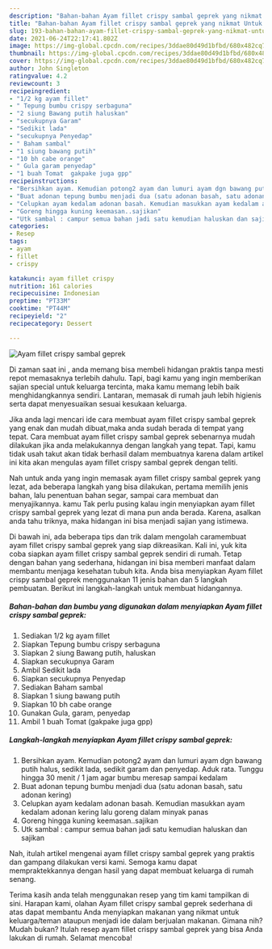 ```yaml
---
description: "Bahan-bahan Ayam fillet crispy sambal geprek yang nikmat Untuk Jualan"
title: "Bahan-bahan Ayam fillet crispy sambal geprek yang nikmat Untuk Jualan"
slug: 193-bahan-bahan-ayam-fillet-crispy-sambal-geprek-yang-nikmat-untuk-jualan
date: 2021-06-24T22:17:41.802Z
image: https://img-global.cpcdn.com/recipes/3ddae80d49d1bfbd/680x482cq70/ayam-fillet-crispy-sambal-geprek-foto-resep-utama.jpg
thumbnail: https://img-global.cpcdn.com/recipes/3ddae80d49d1bfbd/680x482cq70/ayam-fillet-crispy-sambal-geprek-foto-resep-utama.jpg
cover: https://img-global.cpcdn.com/recipes/3ddae80d49d1bfbd/680x482cq70/ayam-fillet-crispy-sambal-geprek-foto-resep-utama.jpg
author: John Singleton
ratingvalue: 4.2
reviewcount: 3
recipeingredient:
- "1/2 kg ayam fillet"
- " Tepung bumbu crispy serbaguna"
- "2 siung Bawang putih haluskan"
- "secukupnya Garam"
- "Sedikit lada"
- "secukupnya Penyedap"
- " Baham sambal"
- "1 siung bawang putih"
- "10 bh cabe orange"
- " Gula garam penyedap"
- "1 buah Tomat  gakpake juga gpp"
recipeinstructions:
- "Bersihkan ayam. Kemudian potong2 ayam dan lumuri ayam dgn bawang putih halus, sedikit lada, sedikit garam dan penyedap. Aduk rata. Tunggu hingga 30 menit / 1 jam agar bumbu meresap sampai kedalam"
- "Buat adonan tepung bumbu menjadi dua (satu adonan basah, satu adonan kering)"
- "Celupkan ayam kedalam adonan basah. Kemudian masukkan ayam kedalam adonan kering lalu goreng dalam minyak panas"
- "Goreng hingga kuning keemasan..sajikan"
- "Utk sambal : campur semua bahan jadi satu kemudian haluskan dan sajikan"
categories:
- Resep
tags:
- ayam
- fillet
- crispy

katakunci: ayam fillet crispy 
nutrition: 161 calories
recipecuisine: Indonesian
preptime: "PT33M"
cooktime: "PT44M"
recipeyield: "2"
recipecategory: Dessert

---
```



![Ayam fillet crispy sambal geprek](https://img-global.cpcdn.com/recipes/3ddae80d49d1bfbd/680x482cq70/ayam-fillet-crispy-sambal-geprek-foto-resep-utama.jpg)

Di zaman  saat ini , anda memang bisa membeli hidangan praktis tanpa mesti repot memasaknya terlebih dahulu. Tapi, bagi kamu yang ingin memberikan sajian special untuk keluarga tercinta, maka kamu memang lebih baik menghidangkannya sendiri. Lantaran, memasak di rumah jauh lebih higienis serta dapat menyesuaikan sesuai kesukaan keluarga.

Jika anda lagi mencari ide cara membuat ayam fillet crispy sambal geprek yang enak dan mudah dibuat,maka anda sudah berada di tempat yang tepat. Cara membuat ayam fillet crispy sambal geprek  sebenarnya mudah dilakukan jika anda melakukannya dengan langkah yang tepat. Tapi, kamu tidak usah takut akan tidak berhasil dalam membuatnya 
karena dalam artikel ini kita akan mengulas ayam fillet crispy sambal geprek dengan teliti.  



Nah untuk anda yang ingin memasak ayam fillet crispy sambal geprek yang lezat, ada beberapa langkah yang bisa dilakukan, pertama memilih jenis bahan, lalu penentuan bahan segar, sampai cara membuat dan menyajikannya. kamu Tak perlu pusing kalau ingin menyiapkan ayam fillet crispy sambal geprek yang lezat di mana pun anda berada. Karena, asalkan anda  tahu triknya, maka hidangan ini bisa menjadi sajian yang istimewa.

Di bawah ini, ada beberapa tips dan trik dalam mengolah caramembuat ayam fillet crispy sambal geprek yang siap dikreasikan. Kali ini, yuk kita coba siapkan ayam fillet crispy sambal geprek sendiri di rumah. Tetap dengan bahan yang sederhana, hidangan ini bisa memberi manfaat dalam membantu menjaga kesehatan tubuh kita. Anda bisa menyiapkan Ayam fillet crispy sambal geprek menggunakan 11 jenis bahan dan 5 langkah pembuatan. Berikut ini langkah-langkah untuk membuat hidangannya.

<!--inarticleads1-->

##### Bahan-bahan dan bumbu yang digunakan dalam menyiapkan Ayam fillet crispy sambal geprek:

1. Sediakan 1/2 kg ayam fillet
1. Siapkan  Tepung bumbu crispy serbaguna
1. Siapkan 2 siung Bawang putih, haluskan
1. Siapkan secukupnya Garam
1. Ambil Sedikit lada
1. Siapkan secukupnya Penyedap
1. Sediakan  Baham sambal
1. Siapkan 1 siung bawang putih
1. Siapkan 10 bh cabe orange
1. Gunakan  Gula, garam, penyedap
1. Ambil 1 buah Tomat  (gakpake juga gpp)




<!--inarticleads2-->

##### Langkah-langkah menyiapkan Ayam fillet crispy sambal geprek:

1. Bersihkan ayam. Kemudian potong2 ayam dan lumuri ayam dgn bawang putih halus, sedikit lada, sedikit garam dan penyedap. Aduk rata. Tunggu hingga 30 menit / 1 jam agar bumbu meresap sampai kedalam
1. Buat adonan tepung bumbu menjadi dua (satu adonan basah, satu adonan kering)
1. Celupkan ayam kedalam adonan basah. Kemudian masukkan ayam kedalam adonan kering lalu goreng dalam minyak panas
1. Goreng hingga kuning keemasan..sajikan
1. Utk sambal : campur semua bahan jadi satu kemudian haluskan dan sajikan




Nah, itulah artikel mengenai  ayam fillet crispy sambal geprek  yang praktis dan gampang dilakukan versi kami. Semoga kamu dapat mempraktekkannya dengan hasil yang dapat membuat keluarga di rumah senang. 

Terima kasih anda telah menggunakan resep yang tim kami tampilkan di sini. Harapan kami, olahan  Ayam fillet crispy sambal geprek sederhana di atas dapat membantu Anda menyiapkan makanan yang nikmat untuk keluarga/teman ataupun menjadi ide dalam berjualan makanan. Gimana nih? Mudah bukan? Itulah resep ayam fillet crispy sambal geprek yang bisa Anda lakukan di rumah. Selamat mencoba!

